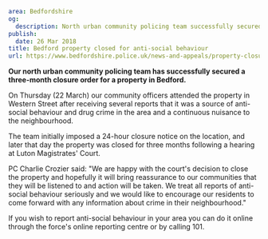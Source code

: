```yaml
area: Bedfordshire
og:
  description: North urban community policing team successfully secured a three-month closure order for a property in Bedford.
publish:
  date: 26 Mar 2018
title: Bedford property closed for anti-social behaviour
url: https://www.bedfordshire.police.uk/news-and-appeals/property-closure-bedford-march18
```

**Our north urban community policing team has successfully secured a three-month closure order for a property in Bedford.**

On Thursday (22 March) our community officers attended the property in Western Street after receiving several reports that it was a source of anti-social behaviour and drug crime in the area and a continuous nuisance to the neighbourhood.

The team initially imposed a 24-hour closure notice on the location, and later that day the property was closed for three months following a hearing at Luton Magistrates' Court.

PC Charlie Crozier said: "We are happy with the court's decision to close the property and hopefully it will bring reassurance to our communities that they will be listened to and action will be taken. We treat all reports of anti-social behaviour seriously and we would like to encourage our residents to come forward with any information about crime in their neighbourhood."

If you wish to report anti-social behaviour in your area you can do it online through the force's online reporting centre or by calling 101.
